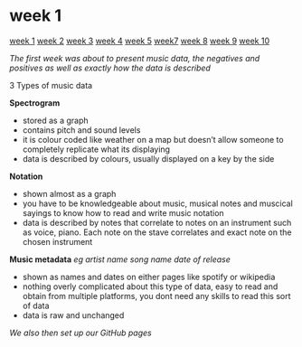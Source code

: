 # week 1

[week 1](week1.md)  [week 2](week2.md)   [week 3](week3.md)   [week 4](week4.md)  [week 5](week5.md)  [week7](week7.md) [week 8](week8.md) [week 9](week9.md)   [week 10](week10.md)  

*The first week was about to present music data, the negatives and positives as well as exactly how the data is described* 

3 Types of music data

**Spectrogram**
- stored as a graph 
- contains pitch and sound levels
- it is colour coded like weather on a map but doesn’t allow someone to completely replicate what its displaying  
- data is described by colours, usually displayed on a key by the side
  
**Notation**
- shown almost as a graph
- you have to be knowledgeable about music, musical notes and muscical sayings to know how to read and write music notation
- data is described by notes that correlate to notes on an instrument such as voice, piano. Each note on the stave correlates and exact note on the chosen instrument
  
**Music metadata**  *eg artist name song name date of release*
- shown as names and dates on either pages like spotify or wikipedia
- nothing overly complicated about this type of data, easy to read and obtain from multiple platforms, you dont need any skills to read this sort of data
- data is raw and unchanged

*We also then set up our GitHub pages*

  
